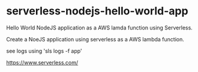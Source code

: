 # serverless-nodejs-hello-world-app
Hello World NodeJS application as a AWS lamda function using Serverless.

Create a NoeJS application using serverless as a AWS lambda function.

see logs using 'sls logs -f app'

https://www.serverless.com/
